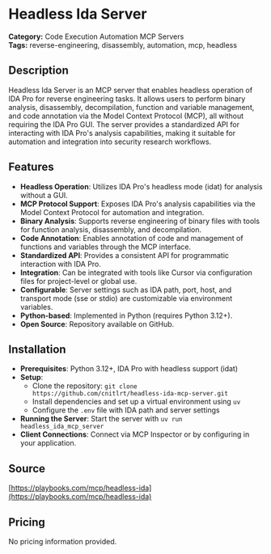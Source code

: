 # Headless Ida Server

**Category:** Code Execution Automation MCP Servers  
**Tags:** reverse-engineering, disassembly, automation, mcp, headless

## Description
Headless Ida Server is an MCP server that enables headless operation of IDA Pro for reverse engineering tasks. It allows users to perform binary analysis, disassembly, decompilation, function and variable management, and code annotation via the Model Context Protocol (MCP), all without requiring the IDA Pro GUI. The server provides a standardized API for interacting with IDA Pro's analysis capabilities, making it suitable for automation and integration into security research workflows.

## Features
- **Headless Operation**: Utilizes IDA Pro's headless mode (idat) for analysis without a GUI.
- **MCP Protocol Support**: Exposes IDA Pro's analysis capabilities via the Model Context Protocol for automation and integration.
- **Binary Analysis**: Supports reverse engineering of binary files with tools for function analysis, disassembly, and decompilation.
- **Code Annotation**: Enables annotation of code and management of functions and variables through the MCP interface.
- **Standardized API**: Provides a consistent API for programmatic interaction with IDA Pro.
- **Integration**: Can be integrated with tools like Cursor via configuration files for project-level or global use.
- **Configurable**: Server settings such as IDA path, port, host, and transport mode (sse or stdio) are customizable via environment variables.
- **Python-based**: Implemented in Python (requires Python 3.12+).
- **Open Source**: Repository available on GitHub.

## Installation
- **Prerequisites**: Python 3.12+, IDA Pro with headless support (idat)
- **Setup**:
    - Clone the repository: `git clone https://github.com/cnitlrt/headless-ida-mcp-server.git`
    - Install dependencies and set up a virtual environment using `uv`
    - Configure the `.env` file with IDA path and server settings
- **Running the Server**: Start the server with `uv run headless_ida_mcp_server`
- **Client Connections**: Connect via MCP Inspector or by configuring in your application.

## Source
[https://playbooks.com/mcp/headless-ida](https://playbooks.com/mcp/headless-ida)

## Pricing
No pricing information provided.
